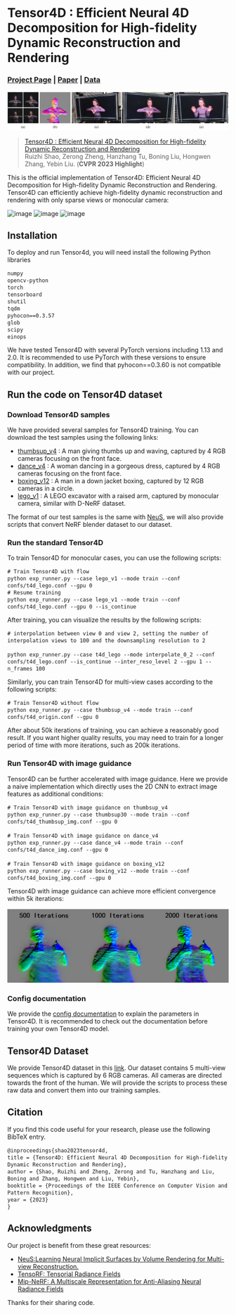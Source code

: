 # Tensor4D : Efficient Neural 4D Decomposition for High-fidelity Dynamic Reconstruction and Rendering
### [Project Page](https://liuyebin.com/tensor4d/tensor4d.html) | [Paper](https://arxiv.org/abs/2211.11610) | [Data]()

![image](assets/teaser.jpg)

> [Tensor4D : Efficient Neural 4D Decomposition for High-fidelity Dynamic Reconstruction and Rendering](https://arxiv.org/pdf/2211.11610.pdf)  
> Ruizhi Shao, Zerong Zheng, Hanzhang Tu, Boning Liu, Hongwen Zhang, Yebin Liu.
> (**CVPR 2023 Highlight**)

This is the official implementation of Tensor4D: Efficient Neural 4D Decomposition for High-fidelity Dynamic Reconstruction and Rendering. Tensor4D can efficiently achieve high-fidelity dynamic reconstruction and rendering with only sparse views or monocular camera:


![image](assets/thumbsup.gif)
![image](assets/dance.gif)
![image](assets/lego.gif)



## Installation

To deploy and run Tensor4d, you will need install the following Python libraries

```
numpy
opencv-python
torch
tensorboard
shutil
tqdm
pyhocon==0.3.57
glob
scipy
einops
```

We have tested Tensor4D with several PyTorch versions including 1.13 and 2.0. It is recommended to use PyTorch with these versions to ensure compatibility. In addition, we find that pyhocon==0.3.60 is not compatible with our project.

## Run the code on Tensor4D dataset

### Download Tensor4D samples

We have provided several samples for Tensor4D training. You can download the test samples using the following links:

- [thumbsup_v4](https://mailstsinghuaeducn-my.sharepoint.com/:u:/g/personal/shaorz20_mails_tsinghua_edu_cn/EbDH2JH5MplMk7iV4JYdtSUBl88UBBBBu24lUqCJ_65hMQ?e=PEfQSs) : A man giving thumbs up and waving, captured by 4 RGB cameras focusing on the front face.
- [dance_v4](https://mailstsinghuaeducn-my.sharepoint.com/:u:/g/personal/shaorz20_mails_tsinghua_edu_cn/EfpMTnVxCqNKvLR35R3a6TIBQ2i1e0NmsEJys2cCIcsxuA?e=oWpIkA) : A woman dancing in a gorgeous dress, captured by 4 RGB cameras focusing on the front face. 
- [boxing_v12](https://mailstsinghuaeducn-my.sharepoint.com/:u:/g/personal/shaorz20_mails_tsinghua_edu_cn/EcmHCmJ9NehAmtsCuBTcKxYBZSptnNPXuJrhKgCltW7Grw?e=WawpWb) : A man in a down jacket boxing, captured by 12 RGB cameras in a circle.
- [lego_v1](https://mailstsinghuaeducn-my.sharepoint.com/:u:/g/personal/shaorz20_mails_tsinghua_edu_cn/EcX8qOf9ODhGnwh_FcuR-eQBRvLFWdslN57jbKhUdOWObg?e=gkVoIn) : A LEGO excavator with a raised arm, captured by monocular camera, similar with D-NeRF dataset.

The format of our test samples is the same with [NeuS](https://github.com/Totoro97/NeuS), we will also provide scripts that convert NeRF blender dataset to our dataset.

### Run the standard Tensor4D 

To train Tensor4D for monocular cases, you can use the following scripts:

```
# Train Tensor4D with flow
python exp_runner.py --case lego_v1 --mode train --conf confs/t4d_lego.conf --gpu 0    
# Resume training
python exp_runner.py --case lego_v1 --mode train --conf confs/t4d_lego.conf --gpu 0 --is_continue
```

After training, you can visualize the results by the following scripts:

```
# interpolation between view 0 and view 2, setting the number of interpolation views to 100 and the downsampling resolution to 2

python exp_runner.py --case t4d_lego --mode interpolate_0_2 --conf confs/t4d_lego.conf --is_continue --inter_reso_level 2 --gpu 1 --n_frames 100
```

Similarly, you can train Tensor4D for multi-view cases according to the following scripts:

```
# Train Tensor4D without flow
python exp_runner.py --case thumbsup_v4 --mode train --conf confs/t4d_origin.conf --gpu 0
```

After about 50k iterations of training, you can achieve a reasonably good result. If you want higher quality results, you may need to train for a longer period of time with more iterations, such as 200k iterations.

### Run Tensor4D with image guidance

Tensor4D can be further accelerated with image guidance. Here we provide a naive implementation which directly uses the 2D CNN to extract image features as additional conditions:

```
# Train Tensor4D with image guidance on thumbsup_v4
python exp_runner.py --case thumbsup30 --mode train --conf confs/t4d_thumbsup_img.conf --gpu 0

# Train Tensor4D with image guidance on dance_v4
python exp_runner.py --case dance_v4 --mode train --conf confs/t4d_dance_img.conf --gpu 0

# Train Tensor4D with image guidance on boxing_v12
python exp_runner.py --case boxing_v12 --mode train --conf confs/t4d_boxing_img.conf --gpu 0
```

Tensor4D with image guidance can achieve more efficient convergence within 5k iterations:

![image](assets/img_guide_results.png)

### Config documentation

We provide the [config documentation](CONFIG.md) to explain the parameters in Tensor4D. It is recommended to check out the documentation before training your own Tensor4D model.

## Tensor4D Dataset

We provide Tensor4D dataset in this [link](https://mailstsinghuaeducn-my.sharepoint.com/:f:/g/personal/shaorz20_mails_tsinghua_edu_cn/EsNxn0pJ19lFrRMKAS1YDx0Bv_V9LAdub9jnYvT40QZEDA?e=ChbsFX). Our dataset contains 5 multi-view sequences which is captured by 6 RGB cameras. All cameras are directed towards the front of the human. We will provide the scripts to process these raw data and convert them into our training samples.

## Citation

If you find this code useful for your research, please use the following BibTeX entry.

```
@inproceedings{shao2023tensor4d,
title = {Tensor4D: Efficient Neural 4D Decomposition for High-fidelity Dynamic Reconstruction and Rendering},
author = {Shao, Ruizhi and Zheng, Zerong and Tu, Hanzhang and Liu, Boning and Zhang, Hongwen and Liu, Yebin},
booktitle = {Proceedings of the IEEE Conference on Computer Vision and Pattern Recognition},
year = {2023}
}
```

## Acknowledgments

Our project is benefit from these great resources:

- [NeuS:Learning Neural Implicit Surfaces by Volume Rendering for Multi-view Reconstruction.](https://github.com/Totoro97/NeuS)
- [TensoRF: Tensorial Radiance Fields](https://github.com/apchenstu/TensoRF)
- [Mip-NeRF: A Multiscale Representation for Anti-Aliasing Neural Radiance Fields](https://github.com/bebeal/mipnerf-pytorch)

Thanks for their sharing code.